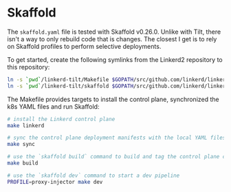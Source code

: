 # Skaffold

The `skaffold.yaml` file is tested with Skaffold v0.26.0. Unlike with Tilt, there isn't a way to only rebuild code that is changes. The closest I get is to rely on Skaffold profiles to perform selective deployments.

To get started, create the following symlinks from the Linkerd2 repository to this repository:
```bash
ln -s `pwd`/linkerd-tilt/Makefile $GOPATH/src/github.com/linkerd/linkerd2/Makefile
ln -s `pwd`/linkerd-tilt/skaffold $GOPATH/src/github.com/linkerd/linkerd2/skaffold
```

The Makefile provides targets to install the control plane, synchronized the k8s YAML files and run Skaffold:
```bash
# install the Linkerd control plane
make linkerd

# sync the control plane deployment manifests with the local YAML files
make sync

# use the `skaffold build` command to build and tag the control plane component images
make build

# use the `skaffold dev` command to start a dev pipeline
PROFILE=proxy-injector make dev
```
